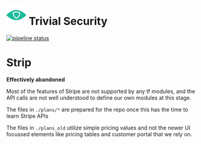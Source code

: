 # <img src=".repo/assets/icon-512x512.png"  width="52" height="52"> Trivial Security

[![pipeline status](https://gitlab.com/trivialsec/stripe/badges/main/pipeline.svg)](https://gitlab.com/trivialsec/stripe/commits/main)

# Strip

**Effectively abandoned**

Most of the features of Stripe are not supported by any tf modules, and the API calls are not well understood to define our own modules at this stage.

The files in `./plans/*` are prepared for the repo once this has the time to learn Stripe APIs

The files in `./plans_old` utilize simple pricing values and not the newer UI focussed elements like pricing tables and customer portal that we rely on.
